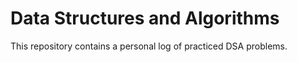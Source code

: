 # Data Structures and Algorithms
<p>This repository contains a personal log of practiced DSA problems.</p>
